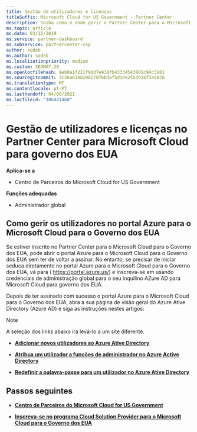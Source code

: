 ```yaml
---
title: Gestão de utilizadores e licenças
titleSuffix: Microsoft Cloud for US Government - Partner Center
description: Saiba como e onde gerir o Partner Center para o Microsoft Cloud para parceiros, clientes e licenças do Governo dos EUA, bem como resets de password.
ms.topic: article
ms.date: 03/15/2019
ms.service: partner-dashboard
ms.subservice: partnercenter-csp
author: sodeb
ms.author: sodeb
ms.localizationpriority: medium
ms.custom: SEOMAY.20
ms.openlocfilehash: 9eb0a1f221f9dd7e938fb43334543801c94c3181
ms.sourcegitcommit: 3c26a61982082787bbdaf5d1e92553b26f3a5076
ms.translationtype: MT
ms.contentlocale: pt-PT
ms.lasthandoff: 04/06/2021
ms.locfileid: "106441460"
---
```

# <a name="user-and-license-management-in-partner-center-for-microsoft-cloud-for-us-government"></a>Gestão de utilizadores e licenças no Partner Center para Microsoft Cloud para governo dos EUA

**Aplica-se a**

- Centro de Parceiros do Microsoft Cloud for US Government

**Funções adequadas**

- Administrador global

## <a name="how-to-manage-users-in-the-azure-portal-for-microsoft-cloud-for-us-government"></a>Como gerir os utilizadores no portal Azure para o Microsoft Cloud para o Governo dos EUA

Se estiver inscrito no Partner Center para o Microsoft Cloud para o Governo dos EUA, pode abrir o portal Azure para o Microsoft Cloud para o Governo dos EUA sem ter de voltar a assinar. No entanto, se precisar de iniciar seduca diretamente no portal Azure para o Microsoft Cloud para o Governo dos EUA, vá para ( https://portal.azure.us/) e inscreva-se em usando credenciais de administração global para o seu inquilino AZure AD para Microsoft Cloud para governo dos EUA.

Depois de ter assinado com sucesso o portal Azure para o Microsoft Cloud para o Governo dos EUA, abra a sua página de visão geral do Azure Ative Directory (Azure AD) e siga as instruções nestes artigos:

> [!NOTE]  
> A seleção dos links abaixo irá levá-lo a um site diferente. 

-  [**Adicionar novos utilizadores ao Azure Ative Directory**](/azure/active-directory/active-directory-users-create-azure-portal)

-  [**Atribua um utilizador a funções de administrador no Azure Active Directory**](/azure/active-directory/active-directory-users-assign-role-azure-portal)

-  [**Redefinir a palavra-passe para um utilizador no Azure Ative Directory**](/azure/active-directory/active-directory-users-reset-password-azure-portal)

## <a name="next-steps"></a>Passos seguintes

-  [**Centro de Parceiros do Microsoft Cloud for US Government**](partner-center-for-microsoft-us-govt-cloud.md)

-  [**Inscreva-se no programa Cloud Solution Provider para o Microsoft Cloud para o Governo dos EUA**](enroll-in-csp-for-microsoft-us-govt-cloud.md)
